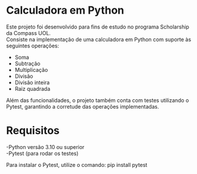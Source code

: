 # Calculadora em Python

Este projeto foi desenvolvido para fins de estudo no programa Scholarship da Compass UOL.  
Consiste na implementação de uma calculadora em Python com suporte às seguintes operações:

- Soma  
- Subtração  
- Multiplicação  
- Divisão  
- Divisão inteira  
- Raiz quadrada  

Além das funcionalidades, o projeto também conta com testes utilizando o Pytest, garantindo a corretude das operações implementadas.

# Requisitos
-Python versão 3.10 ou superior  
-Pytest (para rodar os testes)

Para instalar o Pytest, utilize o comando: pip install pytest

